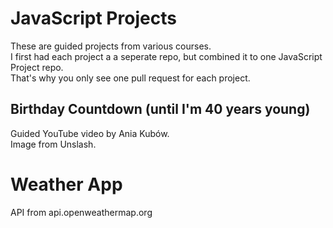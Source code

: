# JavaScript Projects

These are guided projects from various courses.<br>
I first had each project a a seperate repo, but combined it to one JavaScript Project repo.<br>
That's why you only see one pull request for each project.

## Birthday Countdown (until I'm 40 years young)
Guided YouTube video by Ania Kubów. <br>
Image from Unslash.

# Weather App
API from api.openweathermap.org